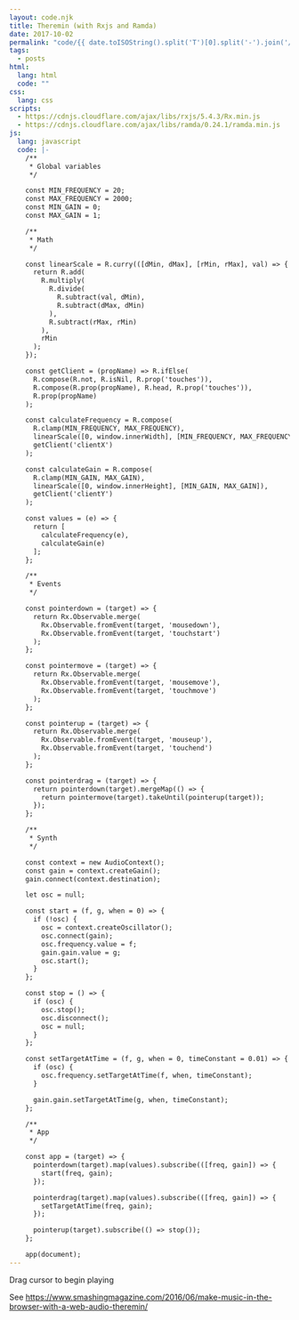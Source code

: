 ```yaml
---
layout: code.njk
title: Theremin (with Rxjs and Ramda)
date: 2017-10-02
permalink: "code/{{ date.toISOString().split('T')[0].split('-').join('/') }}/{{ page.fileSlug }}/"
tags:
  - posts
html:
  lang: html
  code: ""
css:
  lang: css
scripts:
  - https://cdnjs.cloudflare.com/ajax/libs/rxjs/5.4.3/Rx.min.js
  - https://cdnjs.cloudflare.com/ajax/libs/ramda/0.24.1/ramda.min.js
js:
  lang: javascript
  code: |-
    /**
     * Global variables
     */

    const MIN_FREQUENCY = 20;
    const MAX_FREQUENCY = 2000;
    const MIN_GAIN = 0;
    const MAX_GAIN = 1;

    /**
     * Math
     */

    const linearScale = R.curry(([dMin, dMax], [rMin, rMax], val) => {
      return R.add(
        R.multiply(
          R.divide(
            R.subtract(val, dMin),
            R.subtract(dMax, dMin)
          ),
          R.subtract(rMax, rMin)
        ),
        rMin
      );
    });

    const getClient = (propName) => R.ifElse(
      R.compose(R.not, R.isNil, R.prop('touches')),
      R.compose(R.prop(propName), R.head, R.prop('touches')),
      R.prop(propName)
    );

    const calculateFrequency = R.compose(
      R.clamp(MIN_FREQUENCY, MAX_FREQUENCY),
      linearScale([0, window.innerWidth], [MIN_FREQUENCY, MAX_FREQUENCY]),
      getClient('clientX')
    );

    const calculateGain = R.compose(
      R.clamp(MIN_GAIN, MAX_GAIN),
      linearScale([0, window.innerHeight], [MIN_GAIN, MAX_GAIN]),
      getClient('clientY')
    );

    const values = (e) => {
      return [
        calculateFrequency(e),
        calculateGain(e)
      ];
    };

    /**
     * Events
     */

    const pointerdown = (target) => {
      return Rx.Observable.merge(
        Rx.Observable.fromEvent(target, 'mousedown'),
        Rx.Observable.fromEvent(target, 'touchstart')
      );
    };

    const pointermove = (target) => {
      return Rx.Observable.merge(
        Rx.Observable.fromEvent(target, 'mousemove'),
        Rx.Observable.fromEvent(target, 'touchmove')
      );
    };

    const pointerup = (target) => {
      return Rx.Observable.merge(
        Rx.Observable.fromEvent(target, 'mouseup'),
        Rx.Observable.fromEvent(target, 'touchend')
      );
    };

    const pointerdrag = (target) => {
      return pointerdown(target).mergeMap(() => {
        return pointermove(target).takeUntil(pointerup(target));
      });
    };

    /**
     * Synth
     */

    const context = new AudioContext();
    const gain = context.createGain();
    gain.connect(context.destination);

    let osc = null;

    const start = (f, g, when = 0) => {
      if (!osc) {
        osc = context.createOscillator();
        osc.connect(gain);
        osc.frequency.value = f;
        gain.gain.value = g;
        osc.start();
      }
    };

    const stop = () => {
      if (osc) {
        osc.stop();
        osc.disconnect();
        osc = null;
      }
    };

    const setTargetAtTime = (f, g, when = 0, timeConstant = 0.01) => {
      if (osc) {
        osc.frequency.setTargetAtTime(f, when, timeConstant);
      }

      gain.gain.setTargetAtTime(g, when, timeConstant);
    };

    /**
     * App
     */

    const app = (target) => {
      pointerdown(target).map(values).subscribe(([freq, gain]) => {
        start(freq, gain);
      });

      pointerdrag(target).map(values).subscribe(([freq, gain]) => {
        setTargetAtTime(freq, gain);
      });

      pointerup(target).subscribe(() => stop());
    };

    app(document);
---
```

Drag cursor to begin playing
  
See https://www.smashingmagazine.com/2016/06/make-music-in-the-browser-with-a-web-audio-theremin/
